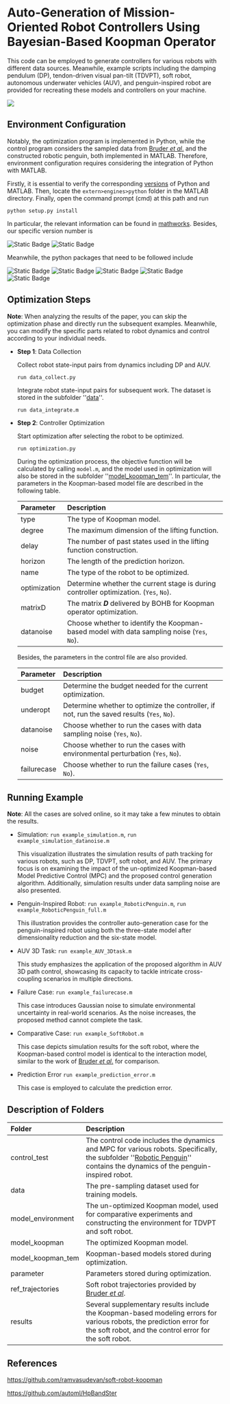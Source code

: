 # Auto-Generation of Mission-Oriented Robot Controllers Using Bayesian-Based Koopman Operator
This code can be employed to generate controllers for various robots with different data sources. Meanwhile, example scripts including the damping pendulum (DP), tendon-driven visual pan-tilt (TDVPT), soft robot, autonomous underwater vehicles (AUV), and penguin-inspired robot are provided for recreating these models and controllers on your machine.

![](https://github.com/JPanThiago/mission_oriented_controller_autogeneration_framework/blob/main/fig.alg.jpg)

## Environment Configuration
Notably, the optimization program is implemented in Python, while the control program considers the sampled data from [Bruder *et al*.](https://github.com/ramvasudevan/soft-robot-koopman) and the constructed robotic penguin, both implemented in MATLAB. Therefore, environment configuration requires considering the integration of Python with MATLAB.

Firstly, it is essential to verify the corresponding [versions](https://ww2.mathworks.cn/support/requirements/python-compatibility.html) of Python and MATLAB. Then, locate the `extern>engines>python` folder in the MATLAB directory. Finally, open the command prompt (cmd) at this path and run

```
python setup.py install
```

In particular, the relevant information can be found in [mathworks](https://ww2.mathworks.cn/help/matlab/matlab-engine-for-python.html?lang=en). Besides, our specific version number is 

![Static Badge](https://img.shields.io/badge/Python-3.8-blue)
![Static Badge](https://img.shields.io/badge/MATLAB-R2021a-blue)

Meanwhile, the python packages that need to be followed include

![Static Badge](https://img.shields.io/badge/hpbandster-0.7.4-blue)
![Static Badge](https://img.shields.io/badge/gym-0.26.2-blue)
![Static Badge](https://img.shields.io/badge/scipy-1.9.0-blue)
![Static Badge](https://img.shields.io/badge/bayesian-optimization-1.2.0-blue)
![Static Badge](https://img.shields.io/badge/numpy-1.23.1-blue)

## Optimization Steps
**Note**: When analyzing the results of the paper, you can skip the optimization phase and directly run the subsequent examples. Meanwhile, you can modify the specific parts related to robot dynamics and control according to your individual needs.

* **Step 1**: Data Collection

  Collect robot state-input pairs from dynamics including DP and AUV.

  ```
  run data_collect.py
  ```

  Integrate robot state-input pairs for subsequent work. The dataset is stored in the subfolder ''[data](/parameter/)''.

  ```
  run data_integrate.m
  ```
  
* **Step 2**: Controller Optimization

  Start optimization after selecting the robot to be optimized.

  ```
  run optimization.py
  ```

  During the optimization process, the objective function will be calculated by calling `model.m`, and the model used in optimization will also be stored in the subfolder ''[model_koopman_tem](/parameter/)''. In particular, the parameters in the Koopman-based model file are described in the following table.

  <div align="center">
   
  Parameter  | Description
  | :--- | :---
  type  | The type of Koopman model.
  degree  | The maximum dimension of the lifting function.
  delay  | The number of past states used in the lifting function construction.
  horizon  | The length of the prediction horizon.
  name  | The type of the robot to be optimized.
  optimization  | Determine whether the current stage is during controller optimization. (`Yes`, `No`).
  matrixD  | The matrix ***D*** delivered by BOHB for Koopman operator optimization.
  datanoise  | Choose whether to identify the Koopman-based model with data sampling noise (`Yes`, `No`).
  
  </div>

  Besides, the parameters in the control file are also provided.
  
  <div align="center">
   
  Parameter  | Description
  | :--- | :---
  budget  | Determine the budget needed for the current optimization.
  underopt  | Determine whether to optimize the controller, if not, run the saved results (`Yes`, `No`).
  datanoise  | Choose whether to run the cases with data sampling noise (`Yes`, `No`).
  noise  | Choose whether to run the cases with environmental perturbation (`Yes`, `No`).
  failurecase  | Choose whether to run the failure cases (`Yes`, `No`).
  
  </div>

## Running Example
**Note**: All the cases are solved online, so it may take a few minutes to obtain the results.
* Simulation: `run example_simulation.m`, `run example_simulation_datanoise.m`

  This visualization illustrates the simulation results of path tracking for various robots, such as DP, TDVPT, soft robot, and AUV. The primary focus is on examining the impact of the un-optimized Koopman-based Model Predictive Control (MPC) and the proposed control generation algorithm. Additionally, simulation results under data sampling noise are also presented.
  
* Penguin-Inspired Robot: `run example_RoboticPenguin.m`, `run example_RoboticPenguin_full.m`

  This illustration provides the controller auto-generation case for the penguin-inspired robot using both the three-state model after dimensionality reduction and the six-state model.

* AUV 3D Task: `run example_AUV_3Dtask.m`

  This study emphasizes the application of the proposed algorithm in AUV 3D path control, showcasing its capacity to tackle intricate cross-coupling scenarios in multiple directions.

* Failure Case: `run example_failurecase.m`

  This case introduces Gaussian noise to simulate environmental uncertainty in real-world scenarios. As the noise increases, the proposed method cannot complete the task.

* Comparative Case: `run example_SoftRobot.m`

  This case depicts simulation results for the soft robot, where the Koopman-based control model is identical to the interaction model, similar to the work of [Bruder *et al*.](https://github.com/ramvasudevan/soft-robot-koopman) for comparison.

* Prediction Error `run example_prediction_error.m`

  This case is employed to calculate the prediction error.

## Description of Folders

<div align="center">
 
Folder  | Description
| :--- | :---
control_test  | The control code includes the dynamics and MPC for various robots. Specifically, the subfolder ''[Robotic Penguin](/parameter/)'' contains the dynamics of the penguin-inspired robot.
data  | The pre-sampling dataset used for training models.
model_environment  | The un-optimized Koopman model, used for comparative experiments and constructing the environment for TDVPT and soft robot.
model_koopman  | The optimized Koopman model.
model_koopman_tem  | Koopman-based models stored during optimization.
parameter  | Parameters stored during optimization.
ref_trajectories  | Soft robot trajectories provided by [Bruder *et al*](https://github.com/ramvasudevan/soft-robot-koopman).
results  | Several supplementary results include the Koopman-based modeling errors for various robots, the prediction error for the soft robot, and the control error for the soft robot.

</div>

## References
https://github.com/ramvasudevan/soft-robot-koopman

https://github.com/automl/HpBandSter
